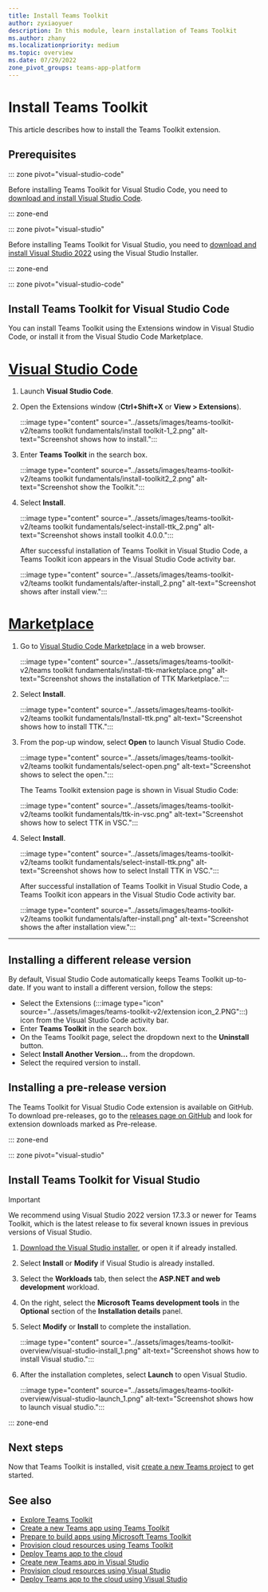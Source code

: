 ```yaml
---
title: Install Teams Toolkit 
author: zyxiaoyuer
description: In this module, learn installation of Teams Toolkit
ms.author: zhany
ms.localizationpriority: medium
ms.topic: overview
ms.date: 07/29/2022
zone_pivot_groups: teams-app-platform
---
```


# Install Teams Toolkit

This article describes how to install the Teams Toolkit extension.

## Prerequisites

::: zone pivot="visual-studio-code"

Before installing Teams Toolkit for Visual Studio Code, you need to [download and install Visual Studio Code](https://code.visualstudio.com/Download).

::: zone-end

::: zone pivot="visual-studio"

Before installing Teams Toolkit for Visual Studio, you need to [download and install Visual Studio 2022](https://aka.ms/VSDownload) using the Visual Studio Installer.

::: zone-end

::: zone pivot="visual-studio-code"

## Install Teams Toolkit for Visual Studio Code

You can install Teams Toolkit using the Extensions window in Visual Studio Code, or install it from the Visual Studio Code Marketplace.

# [Visual Studio Code](#tab/vscode)

1. Launch **Visual Studio Code**.
1. Open the Extensions window (**Ctrl+Shift+X** or **View > Extensions**).

   :::image type="content" source="../assets/images/teams-toolkit-v2/teams toolkit fundamentals/install toolkit-1_2.png" alt-text="Screenshot shows how to install.":::

1. Enter **Teams Toolkit** in the search box.

   :::image type="content" source="../assets/images/teams-toolkit-v2/teams toolkit fundamentals/install-toolkit2_2.png" alt-text="Screenshot show the Toolkit.":::

1. Select **Install**.
  
   :::image type="content" source="../assets/images/teams-toolkit-v2/teams toolkit fundamentals/select-install-ttk_2.png" alt-text="Screenshot shows install toolkit 4.0.0.":::

   After successful installation of Teams Toolkit in Visual Studio Code, a Teams Toolkit icon appears in the Visual Studio Code activity bar.

   :::image type="content" source="../assets/images/teams-toolkit-v2/teams toolkit fundamentals/after-install_2.png" alt-text="Screenshot shows after install view.":::

# [Marketplace](#tab/marketplace)

1. Go to [Visual Studio Code Marketplace](https://marketplace.visualstudio.com/items?itemName=TeamsDevApp.ms-teams-vscode-extension) in a web browser.

   :::image type="content" source="../assets/images/teams-toolkit-v2/teams toolkit fundamentals/install-ttk-marketplace.png" alt-text="Screenshot shows the installation of TTK Marketplace.":::

1. Select **Install**.

   :::image type="content" source="../assets/images/teams-toolkit-v2/teams toolkit fundamentals/Install-ttk.png" alt-text="Screenshot shows how to install TTK.":::

1. From the pop-up window, select **Open** to launch Visual Studio Code.

   :::image type="content" source="../assets/images/teams-toolkit-v2/teams toolkit fundamentals/select-open.png" alt-text="Screenshot shows to select the open.":::

   The Teams Toolkit extension page is shown in Visual Studio Code:

   :::image type="content" source="../assets/images/teams-toolkit-v2/teams toolkit fundamentals/ttk-in-vsc.png" alt-text="Screenshot shows how to select TTK in VSC.":::

1. Select **Install**.

   :::image type="content" source="../assets/images/teams-toolkit-v2/teams toolkit fundamentals/select-install-ttk.png" alt-text="Screenshot shows how to select Install TTK in VSC.":::

   After successful installation of Teams Toolkit in Visual Studio Code, a Teams Toolkit icon appears in the Visual Studio Code activity bar.

   :::image type="content" source="../assets/images/teams-toolkit-v2/teams toolkit fundamentals/after-install.png" alt-text="Screenshot shows the after installation view.":::

---

## Installing a different release version

By default, Visual Studio Code automatically keeps Teams Toolkit up-to-date. If you want to install a different version, follow the steps:

* Select the Extensions (:::image type="icon" source="../assets/images/teams-toolkit-v2/extension icon_2.PNG":::) icon from the Visual Studio Code activity bar.
* Enter **Teams Toolkit**  in the search box.
* On the Teams Toolkit page, select the dropdown next to the **Uninstall** button.
* Select **Install Another Version...** from the dropdown.
* Select the required version to install.

## Installing a pre-release version

The Teams Toolkit for Visual Studio Code extension is available on GitHub. To download pre-releases, go to the [releases page on GitHub](https://github.com/OfficeDev/TeamsFx/releases) and look for extension downloads marked as Pre-release.

::: zone-end

::: zone pivot="visual-studio"

## Install Teams Toolkit for Visual Studio

   > [!IMPORTANT]
   > We recommend using Visual Studio 2022 version 17.3.3 or newer for Teams Toolkit, which is the latest release to fix several known issues in previous versions of Visual Studio.

1. [Download the Visual Studio installer](https://aka.ms/VSDownload), or open it if already installed.
2. Select **Install** or **Modify** if Visual Studio is already installed.
3. Select the **Workloads** tab, then select the **ASP.NET and web development** workload.
4. On the right, select the **Microsoft Teams development tools** in the **Optional** section of the **Installation details** panel.
5. Select **Modify** or **Install** to complete the installation.

   :::image type="content" source="../assets/images/teams-toolkit-overview/visual-studio-install_1.png" alt-text="Screenshot shows how to install Visual studio.":::

6. After the installation completes, select **Launch** to open Visual Studio.

    :::image type="content" source="../assets/images/teams-toolkit-overview/visual-studio-launch_1.png" alt-text="Screenshot shows how to launch visual studio.":::

::: zone-end

## Next steps

Now that Teams Toolkit is installed, visit [create a new Teams project](create-new-project.md) to get started.

## See also

* [Explore Teams Toolkit](explore-Teams-Toolkit.md)
* [Create a new Teams app using Teams Toolkit](create-new-project.md)
* [Prepare to build apps using Microsoft Teams Toolkit](build-environments.md)
* [Provision cloud resources using Teams Toolkit](provision.md)
* [Deploy Teams app to the cloud](deploy.md)
* [Create new Teams app in Visual Studio](create-new-project.md#create-new-teams-app-in-visual-studio)
* [Provision cloud resources using Visual Studio](provision-cloud-resources.md)
* [Deploy Teams app to the cloud using Visual Studio](deploy.md#deploy-teams-app-to-the-cloud-using-visual-studio)
